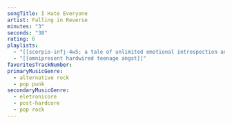 ```yaml
---
songTitle: I Hate Everyone
artist: Falling in Reverse
minutes: "3"
seconds: "38"
rating: 6
playlists:
  - "[[scorpio-infj-4w5; a tale of unlimited emotional introspection and arcane bullshit]]"
  - "[[omnipresent hardwired teenage angst]]"
favoritesTrackNumber:
primaryMusicGenre:
  - alternative rock
  - pop punk
secondaryMusicGenre:
  - eletronicore
  - post-hardcore
  - pop rock
---
```

